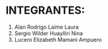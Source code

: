 # INTEGRANTES:
1. Alan Rodrigo Laime Laura
2. Sergio Wilder Huaylliri Nina
3. Lucero Elizabeth Mamani Ampuero
